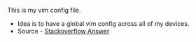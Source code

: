 This is my vim config file. 
- Idea is to have a global vim config across all of my devices. 
- Source - [Stackoverflow Answer](https://stackoverflow.com/questions/18197705/adding-your-vim-vimrc-to-github-aka-dot-files/18203545#18203545)
